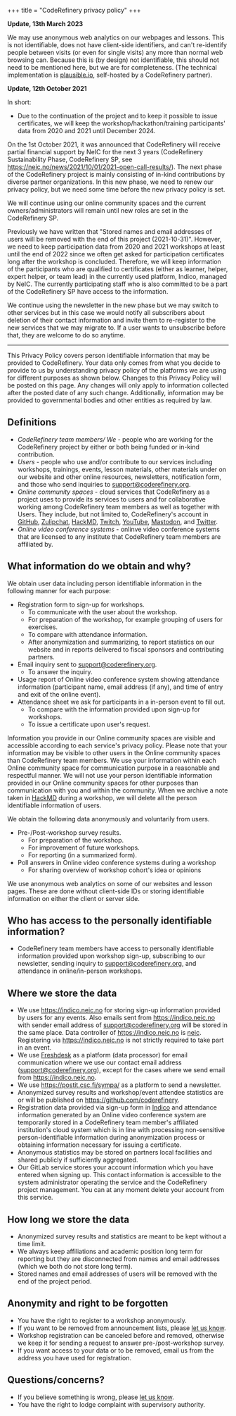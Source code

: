 +++
title = "CodeRefinery privacy policy"
+++

**Update, 13th March 2023**

We may use anonymous web analytics on our webpages and lessons.  This
is not identifiable, does not have client-side identifiers, and can't
re-identify people between visits (or even for single visits) any more
than normal web browsing can.  Because this is (by design) not
identifiable, this should not need to be mentioned here, but we are
for completeness.  (The technical implementation is
[plausible.io](https://plausible.io), self-hosted by a CodeRefinery
partner).

**Update, 12th October 2021**

In short:
- Due to the continuation of the project and to keep it possible to issue
  certificates, we will keep the workshop/hackathon/training participants'
  data from 2020 and 2021 until December 2024.

On the 1st October 2021, it was announced that CodeRefinery will receive
partial financial support by NeIC for the next 3 years (CodeRefinery
Sustainability Phase, CodeRefinery SP, see
<https://neic.no/news/2021/10/01/2021-open-call-results/>). The next phase of
the CodeRefinery project is mainly consisting of in-kind contributions by
diverse partner organizations. In this new phase, we need to renew our privacy
policy, but we need some time before the new privacy policy is set.

We will continue using our online community spaces and the current
owners/administrators will remain until new roles are set in the CodeRefinery
SP.

Previously we have written that "Stored names and email addresses of users
will be removed with the end of this project (2021-10-31)".  However, we need
to keep participation data from 2020 and 2021 workshops at least until the end
of 2022 since we often get asked for participation certificates long after the
workshop is concluded.  Therefore, we will keep information of the
participants who are qualified to certificates (either as learner, helper,
expert helper, or team lead) in the currently used platform, Indico,
managed by NeIC. The currently participating staff who is also committed to be
a part of the CodeRefinery SP have access to the information.

We continue using the newsletter in the new phase but
we may switch to other services but in this case we would notify all
subscribers about deletion of their contact information and invite them to
re-register to the new services that we may migrate to.  If a user wants to
unsubscribe before that, they are welcome to do so anytime.

----

This Privacy Policy covers person identifiable information that may be
provided to CodeRefinery. Your data only comes from what you decide to provide
to us by understanding privacy policy of the platforms we are using for
different purposes as shown below. Changes to this Privacy Policy will be
posted on this page. Any changes will only apply to information collected
after the posted date of any such change. Additionally, information may be
provided to governmental bodies and other entities as required by law.


## Definitions

- *CodeRefinery team members/ We* - people who are working for the
  CodeRefinery project by either or both being funded or in-kind contribution.
- *Users* - people who use and/or contribute to our services including
  workshops, trainings, events, lesson materials, other materials under on our
  website and other online resources, newsletters, notification form, and
  those who send inquiries to support@coderefinery.org.
- *Online community spaces* - cloud services that CodeRefinery as a project
  uses to provide its services to users and for collaborative working among
  CodeRefinery team members as well as together with Users. They include, but
  not limited to, CodeRefinery's account in [GitHub](https://github.com/coderefinery),
  [Zulipchat](https://coderefinery.zulipchat.com), [HackMD](https://hackmd.io/@coderefinery),
  [Twitch](https://twitch.tv/coderefinery),
  [YouTube](https://www.youtube.com/channel/UC47aupE7HKGduAjXKt1Gwrg),
  [Mastodon](https://fosstodon.org/@coderefinery), and
  [Twitter](https://twitter.com/coderefine).
- *Online video conference systems* - onlinve video conference systems that
  are licensed to any institute that CodeRefinery team members are affiliated
  by.


## What information do we obtain and why?

We obtain user data including person identifiable information in the following manner for each purpose:
- Registration form to sign-up for workshops.
  - To communicate with the user about the workshop.
  - For preparation of the workshop, for example grouping of users for exercises.
  - To compare with attendance information.
  - After anonymization and summarizing, to report statistics on our website and in reports delivered to fiscal sponsors and contributing partners.
- Email inquiry sent to support@coderefinery.org.
  - To answer the inquiry.
- Usage report of Online video conference system showing attendance information (participant name, email address (if any), and time of entry and exit of the online event).
- Attendance sheet we ask for participants in a in-person event to fill out.
  - To compare with the information provided upon sign-up for workshops.
  - To issue a certificate upon user's request.

Information you provide in our Online community spaces are visible and
accessible according to each service's privacy policy. Please note that your
information may be visible to other users in the Online community spaces than
CodeRefinery team members. We use your information within each Online
community space for communication purpose in a reasonable and respectful
manner. We will not use your person identifiable information provided in our
Online community spaces for other purposes than communication with you and
within the community. When we archive a note taken in
[HackMD](https://hackmd.io/@coderefinery) during a workshop, we will delete all the
person identifiable information of users.

We obtain the following data anonymously and voluntarily from users.
- Pre-/Post-workshop survey results.
  - For preparation of the workshop.
  - For improvement of future workshops.
  - For reporting (in a summarized form).
- Poll answers in Online video conference systems during a workshop
  - For sharing overview of workshop cohort's idea or opinions

We use anonymous web analytics on some of our websites and lesson
pages.  These are done without client-side IDs or storing identifiable
information on either the client or server side.


## Who has access to the personally identifiable information?

- CodeRefinery team members have access to personally identifiable information
  provided upon workshop sign-up, subscribing to our
  newsletter, sending inquiry to support@coderefinery.org, and attendance in
  online/in-person workshops.


## Where we store the data

- We use <https://indico.neic.no> for storing sign-up
  information provided by users for any events. Also emails sent from
  <https://indico.neic.no> with sender email address
  of support@coderefinery.org will be stored in the same place. Data
  controller of <https://indico.neic.no> is
  [neic](https://neic.no). Registering via
  <https://indico.neic.no> is not strictly required to
  take part in an event.
- We use [Freshdesk](https://www.freshworks.com/security/) as a platform (data
  processor) for email communication where we use our contact email address
  (support@coderefinery.org), except for the cases where we send email from
  <https://indico.neic.no>.
- We use <https://postit.csc.fi/sympa/> as a
  platform to send a newsletter.
- Anonymized survey results and workshop/event attendee statistics are or will
  be published on
  <https://github.com/coderefinery>.
- Registration data provided via sign-up form in
  [Indico](https://indico.neic.no) and attendance information generated by an
  Online video conference system are temporarily stored in a CodeRefinery team
  member's affiliated institution's cloud system which is in line with
  processing non-sensitive person-identifiable information during
  anonymization process or obtaining information necessary for issuing a
  certificate.
- Anonymous statistics may be stored on partners local facilities and
  shared publicly if sufficiently aggregated.
- Our GitLab service stores your account information which you have entered
  when signing up. This contact information is accessible to the system
  administrator operating the service and the CodeRefinery project management.
  You can at any moment delete your account from this service.


## How long we store the data

- Anonymized survey results and statistics are meant to be kept without a time limit.
- We always keep affiliations and academic position long term for reporting
  but they are disconnected from names and email addresses (which we both do
  not store long term).
- Stored names and email addresses of users will be removed with the end
  of the project period.


## Anonymity and right to be forgotten

- You have the right to register to a workshop anonymously.
- If you want to be removed from announcement lists, please [let us
  know](/organization/contact/).
- Workshop registration can be canceled before and removed, otherwise we keep
  it for sending a request to answer pre-/post-workshop survey.
- If you want access to your data or to be removed, email us from the address
  you have used for registration.


## Questions/concerns?

- If you believe something is wrong, please [let us know](/organization/contact/).
- You have the right to lodge complaint with supervisory authority.
